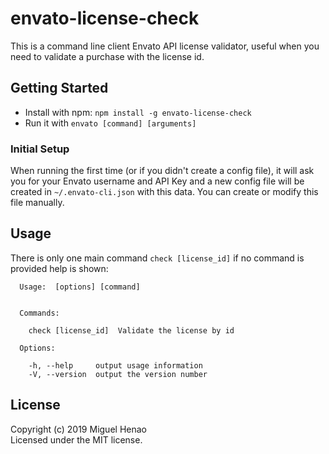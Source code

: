# envato-license-check

This is a command line client Envato API license validator, useful when you need to validate a purchase with the license id.

## Getting Started

*  Install with npm: `npm install -g envato-license-check`
*  Run it with `envato [command] [arguments]`

### Initial Setup
When running the first time (or if you didn't create a config file), it will ask you for your Envato username and API Key and a new config file will be created in `~/.envato-cli.json` with this data. You can create or modify this file manually.

## Usage

There is only one main command `check [license_id]` if no command is provided help is shown:

```
  Usage:  [options] [command]


  Commands:

    check [license_id]  Validate the license by id

  Options:

    -h, --help     output usage information
    -V, --version  output the version number

```

## License

Copyright (c) 2019 Miguel Henao  
Licensed under the MIT license.
